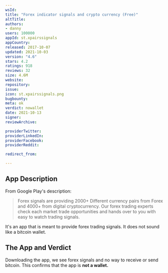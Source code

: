 ```yaml
---
wsId: 
title: "Forex indicator signals and crypto currency (Free)"
altTitle: 
authors:
- danny
users: 100000
appId: st.xpairssignals
appCountry: 
released: 2017-10-07
updated: 2021-10-03
version: "4.6"
stars: 4.2
ratings: 918
reviews: 32
size: 4.6M
website: 
repository: 
issue: 
icon: st.xpairssignals.png
bugbounty: 
meta: ok
verdict: nowallet
date: 2021-10-13
signer: 
reviewArchive:

providerTwitter: 
providerLinkedIn: 
providerFacebook: 
providerReddit: 

redirect_from:

---
```


## App Description
From Google Play's description:

> Forex signals are providing 2000+ Different currency pairs from Forex and 4000+ from digital cryptocurrency. Our forex trading experts check each market trade opportunities and hands over to you with easy to watch trading signals.

It's an app that is meant to provide forex trading signals. It does not sound like a bitcoin wallet.


## The App and Verdict
Downloading the app, we see forex signals and no way to receive or send bitcoin. This confirms that the app is **not a wallet.**

